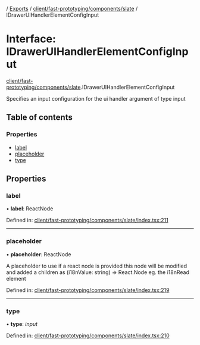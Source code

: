 [](../README.md) / [Exports](../modules.md) / [client/fast-prototyping/components/slate](../modules/client_fast_prototyping_components_slate.md) / IDrawerUIHandlerElementConfigInput

# Interface: IDrawerUIHandlerElementConfigInput

[client/fast-prototyping/components/slate](../modules/client_fast_prototyping_components_slate.md).IDrawerUIHandlerElementConfigInput

Specifies an input configuration for the ui handler argument
of type input

## Table of contents

### Properties

- [label](client_fast_prototyping_components_slate.idraweruihandlerelementconfiginput.md#label)
- [placeholder](client_fast_prototyping_components_slate.idraweruihandlerelementconfiginput.md#placeholder)
- [type](client_fast_prototyping_components_slate.idraweruihandlerelementconfiginput.md#type)

## Properties

### label

• **label**: ReactNode

Defined in: [client/fast-prototyping/components/slate/index.tsx:211](https://github.com/onzag/itemize/blob/3efa2a4a/client/fast-prototyping/components/slate/index.tsx#L211)

___

### placeholder

• **placeholder**: ReactNode

A placeholder to use
if a react node is provided this node will be modified
and added a children as (i18nValue: string) => React.Node
eg. the i18nRead element

Defined in: [client/fast-prototyping/components/slate/index.tsx:219](https://github.com/onzag/itemize/blob/3efa2a4a/client/fast-prototyping/components/slate/index.tsx#L219)

___

### type

• **type**: *input*

Defined in: [client/fast-prototyping/components/slate/index.tsx:210](https://github.com/onzag/itemize/blob/3efa2a4a/client/fast-prototyping/components/slate/index.tsx#L210)
